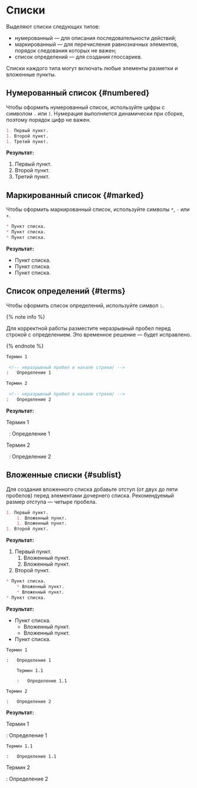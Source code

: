 # Списки

Выделяют списки следующих типов:
* нумерованный — для описания последовательности действий;
* маркированный — для перечисления равнозначных элементов, порядок следования которых не важен;
* список определений — для создания глоссариев.

Списки каждого типа могут включать любые элементы разметки и вложенные пункты.

## Нумерованный список {#numbered}

Чтобы оформить нумерованный список, используйте цифры с символом `.`  или `)`. Нумерация выполняется динамически при сборке, поэтому порядок цифр не важен.

```markdown
1. Первый пункт.
1. Второй пункт.
1. Третий пункт.
```

**Результат:**

1. Первый пункт.
1. Второй пункт.
1. Третий пункт.


## Маркированный список {#marked}

Чтобы оформить маркированный список, используйте символы `*`, `-` или `+`.


```markdown
* Пункт списка.
* Пункт списка.
* Пункт списка.
```

**Результат:**

* Пункт списка.
* Пункт списка.
* Пункт списка.

## Список определений {#terms}

Чтобы оформить список определений, используйте символ `:`.

{% note info %}

Для корректной работы разместите неразрывный пробел перед строкой с определением. Это временное решение — будет исправлено.

{% endnote %}


```markdown
Термин 1

 <!-- неразрывный пробел в начале строки/ -->
:   Определение 1

Термин 2

 <!-- неразрывный пробел в начале строки/ -->
:   Определение 2
```

**Результат:**

Термин 1

 
:   Определение 1

Термин 2

 
:   Определение 2




## Вложенные списки {#sublist}

Для создания вложенного списка добавьте отступ (от двух до пяти пробелов) перед элементами дочернего списка. Рекомендуемый размер отступа — четыре пробела.

```markdown
1. Первый пункт.
    1. Вложенный пункт.
    1. Вложенный пункт.
1. Второй пункт.
```

**Результат:**

1. Первый пункт.
    1. Вложенный пункт.
    1. Вложенный пункт.
1. Второй пункт.

```markdown
* Пункт списка.
    * Вложенный пункт.
    * Вложенный пункт.
* Пункт списка.
```

**Результат:**

* Пункт списка.
    * Вложенный пункт.
    * Вложенный пункт.
* Пункт списка.

```
Термин 1

:   Определение 1
    
    Термин 1.1

    :   Определение 1.1

Термин 2

:   Определение 2
```

**Результат:**

Термин 1

:   Определение 1
    
    Термин 1.1

    :   Определение 1.1

Термин 2

:   Определение 2
